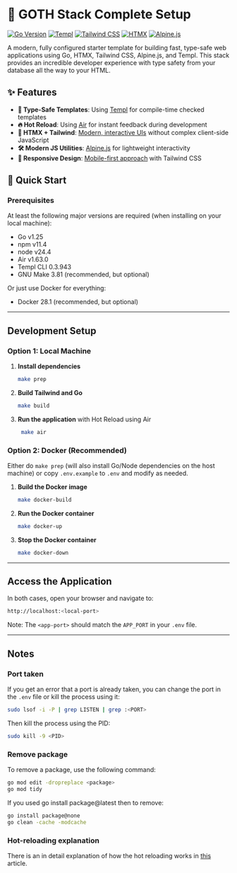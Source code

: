 # 🚀 GOTH Stack Complete Setup

[![Go Version](https://img.shields.io/badge/Go-1.25.0-00ADD8?style=flat-square&logo=go)](https://go.dev/doc/go1.25)
[![Templ](https://img.shields.io/badge/Templ-0.3.943-red?style=flat-square)](https://templ.guide)
[![Tailwind CSS](https://img.shields.io/badge/Tailwind_CSS-3.4.11-38B2AC?style=flat-square&logo=tailwind-css)](https://tailwindcss.com)
[![HTMX](https://img.shields.io/badge/HTMX-2.0.7-purple?style=flat-square)](https://htmx.org)
[![Alpine.js](https://img.shields.io/badge/Alpine.js-3.15.0-2D3441?style=flat-square)](https://alpinejs.dev)

A modern, fully configured starter template for building fast, type-safe web applications using Go, HTMX, Tailwind CSS, Alpine.js, and Templ. This stack provides an incredible developer experience with type safety from your database all the way to your HTML.

## ✨ Features

- **📜 Type-Safe Templates**: Using [Templ](https://templ.guide) for compile-time checked templates
- **🔥 Hot Reload**: Using [Air](https://github.com/cosmtrek/air) for instant feedback during development
- **🎨 HTMX + Tailwind**: [Modern, interactive UIs](https://htmx.org) without complex client-side JavaScript
- **🛠️ Modern JS Utilities**: [Alpine.js](https://alpinejs.dev) for lightweight interactivity
- **📱 Responsive Design**: [Mobile-first approach](https://tailwindcss.com) with Tailwind CSS

## 🚀 Quick Start

### Prerequisites

At least the following major versions are required (when installing on your local machine):

- Go v1.25
- npm v11.4
- node v24.4
- Air v1.63.0
- Templ CLI 0.3.943
- GNU Make 3.81 (recommended, but optional)

Or just use Docker for everything:

- Docker 28.1 (recommended, but optional)

---

## Development Setup

### Option 1: Local Machine

1. **Install dependencies**
   ```bash
   make prep
   ```

2. **Build Tailwind and Go**
   ```bash
   make build
   ```

3. **Run the application** with Hot Reload using Air 
   ```bash
    make air
    ```

### Option 2: Docker (Recommended)

Either do `make prep` (will also install Go/Node dependencies on the host machine) or copy `.env.example` to `.env` and modify as needed.

1. **Build the Docker image**
   ```bash
   make docker-build
   ```

2. **Run the Docker container**
   ```bash
   make docker-up
   ```

3. **Stop the Docker container**
   ```bash
   make docker-down
   ```

---

## Access the Application

In both cases, open your browser and navigate to:

```bash
http://localhost:<local-port>
```

Note: The `<app-port>` should match the `APP_PORT` in your `.env` file.

---

## Notes

### Port taken
If you get an error that a port is already taken, you can change the port in the `.env` file or kill the process using it:

```bash
sudo lsof -i -P | grep LISTEN | grep :<PORT>
```
Then kill the process using the PID:
```bash
sudo kill -9 <PID>
```

### Remove package
To remove a package, use the following command:
```bash
go mod edit -dropreplace <package>
go mod tidy
```

If you used go install package@latest then to remove:

```bash
go install package@none
go clean -cache -modcache
```

### Hot-reloading explanation

There is an in detail explanation of how the hot reloading works in [this](https://medium.com/ostinato-rigore/go-htmx-templ-tailwind-complete-project-setup-hot-reloading-2ca1ba6c28be) article.
